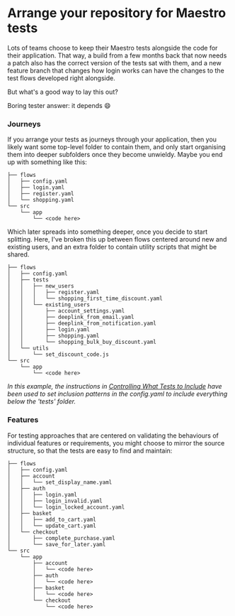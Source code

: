 # Arrange your repository for Maestro tests

Lots of teams choose to keep their Maestro tests alongside the code for their application. That way, a build from a few months back that now needs a patch also has the correct version of the tests sat with them, and a new feature branch that changes how login works can have the changes to the test flows developed right alongside.

But what's a good way to lay this out?

Boring tester answer: it depends :smile:



### Journeys

If you arrange your tests as journeys through your application, then you likely want some top-level folder to contain them, and only start organising them into deeper subfolders once they become unwieldy. Maybe you end up with something like this:

```
├── flows
│   ├── config.yaml
│   ├── login.yaml
│   ├── register.yaml
│   └── shopping.yaml
└── src
    └── app
        └── <code here>
```

Which later spreads into something deeper, once you decide to start splitting. Here, I've broken this up between flows centered around new and existing users, and an extra folder to contain utility scripts that might be shared.&#x20;

```
├── flows
│   ├── config.yaml
│   ├── tests
│   │   ├── new_users
│   │   │   ├── register.yaml
│   │   │   └── shopping_first_time_discount.yaml
│   │   └── existing_users
│   │       ├── account_settings.yaml
│   │       ├── deeplink_from_email.yaml
│   │       ├── deeplink_from_notification.yaml
│   │       ├── login.yaml
│   │       ├── shopping.yaml
│   │       └── shopping_bulk_buy_discount.yaml
│   └── utils
│       └── set_discount_code.js
└── src
    └── app
        └── <code here>
```

_In this example, the instructions in_ [_Controlling What Tests to Include_](../../cli/test-suites-and-reports.md#controlling-what-tests-to-include) _have been used to set inclusion patterns in the config.yaml to include everything below the 'tests' folder._

### Features

For testing approaches that are centered on validating the behaviours of individual features or requirements, you might choose to mirror the source structure, so that the tests are easy to find and maintain:

```
├── flows
│   ├── config.yaml
│   ├── account
│   │   └── set_display_name.yaml
│   ├── auth
│   │   ├── login.yaml
│   │   ├── login_invalid.yaml
│   │   └── login_locked_account.yaml
│   ├── basket
│   │   ├── add_to_cart.yaml
│   │   └── update_cart.yaml
│   └── checkout
│       ├── complete_purchase.yaml
│       └── save_for_later.yaml
└── src
    └── app
        ├── account
        │   └── <code here>
        ├── auth
        │   └── <code here>
        ├── basket
        │   └── <code here>
        └── checkout
            └── <code here>
```

